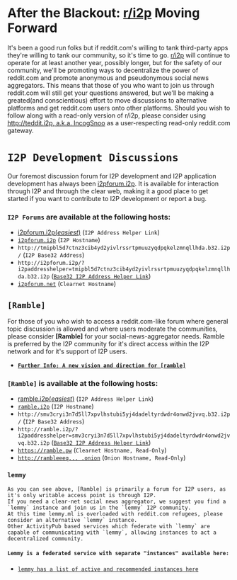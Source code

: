 After the Blackout: [r/i2p](https://reddit.com/r/i2p) Moving Forward
========================================

It's been a good run folks but if reddit.com's willing to tank third-party apps they're willing to tank our community, so it's time to go.
[r/i2p](https://reddit.com/r/i2p) will continue to operate for at least another year, possibly longer, but for the safety of our community, we'll be promoting ways to decentralize the power of reddit.com and promote anonymous and pseudonymous social news aggregators.
This means that those of you who want to join us through reddit.com will still get your questions answered, but we'll be making a greated(and conscientious) effort to move discussions to alternative platforms and get reddit.com users onto other platforms.
Should you wish to follow along with a read-only version of r/i2p, please consider using [http://teddit.i2p, a.k.a. IncogSnoo](http://teddit.i2p) as a user-respecting read-only reddit.com gateway.

# **`I2P Development Discussions`**

Our foremost discussion forum for I2P development and I2P application development has always been [i2pforum.i2p](http://i2pforum.i2p).
It is available for interaction through I2P and through the clear web, making it a good place to get started if you want to contribute to I2P development or report a bug.

### **`I2P Forums`** are available at the following hosts:

 - [i2pforum.i2p(*easiest*)](http://i2pforum.i2p/?i2paddresshelper=Gw1kgEBbxZjENfiTdTQNRZYBwwyJVjXtF~t5D0-XMmeVeizW-s~90~XTtAqQ8n41roBCWtr9lrAhJ8S1drBivatp85G3bXH~eV0ZYhmcFTLd-6UUP2eFbG~0Fmmvf-Pb6UFH9J0yKBdkqLaQB82AHWbz9CTNIf~3xAMBit2AJ8XQZ8haLcIH1kxUYae1~mkgiFPPFXg1MxONOjjJ9vaTDLeYofyS8hG95s1hp60x5xNGG6gi2pmCGopQDX46ZrzpNcaZkGHey4uEZGcSiYTm7S1hycQApBYNvCv4QvV92E0eFYqCm6thUOV7K78mii5agaqpcumDBy2PXLnwR0XrqjZnKBxydCcS-HockXR7nVykJL3moQOKswoMEChXMzQqD~RUrrmzHE80oXwZjExGNnp1hI7jZevYg38voDE3TT-3IT84kuLeb-1yH0p-HbiKBk4VLOpRsFpLD9V-tl0w9j7GWOchWX78Xxq7NTWa~xaQdrrCw60Ztw4Zzu2taMekBQAEAAcAAA==) (`I2P Address Helper Link`)
 - [`i2pforum.i2p`](http://i2pforum.i2p) (`I2P Hostname`)
 - `http://tmipbl5d7ctnz3cib4yd2yivlrssrtpmuuzyqdpqkelzmnqllhda.b32.i2p/` (`I2P Base32 Address`)
 - `http://i2pforum.i2p/?i2paddresshelper=tmipbl5d7ctnz3cib4yd2yivlrssrtpmuuzyqdpqkelzmnqllhda.b32.i2p` ([`Base32 I2P Address Helper Link`](http://i2pforum.i2p/?i2paddresshelper=tmipbl5d7ctnz3cib4yd2yivlrssrtpmuuzyqdpqkelzmnqllhda.b32.i2p))
 - [`i2pforum.net`](https://i2pforum.net) (`Clearnet Hostname`)

`[Ramble]`
----------

For those of you who wish to access a reddit.com-like forum where general topic discussion is allowed and where users moderate the communities, please consider **[Ramble]** for your social-news-aggregator needs.
Ramble is preferred by the I2P community for it's direct access within the I2P network and for it's support of I2P users.

 - [**`Further Info: A new vision and direction for [ramble]`**](http://ramble.i2p/f/ramble/4827/a-new-vision-and-direction-for-ramble)

### `[Ramble]` is available at the following hosts:

 - [ramble.i2p(*easiest*)](http://ramble.i2p/?i2paddresshelper=xyOqhmjnO6Sc-t~2aeSW31bNkYTmhfHdQ7lYV-ENZ2AtkzMm4EsuNZLBQ9pMLV5ADc7lB1~l0q6jB~qstXL~vkIyPjfLWFSma0bCawCLgQrnC4RB3cbYxCF4CrD~-6Vb2GvV4jhrEnBLixtTqXMtW00otmuuzwWS80Pus4laOy066PuPPZR9QebY18W5Ae7-Hgaz92KNjtkkFe3IjPi05vM0g3rLiXpL-69hgyEy-1plJikdGD4wtiPmHr6utB5GVXvU4pBI0g-0CW9-OXDjAZLwBK33hVIGgDudYOmxiw-mAi227AIZBS~t-uQJHsyRZ0FWs0Kmj2mGupqz2fThuUW-UNOJL3FyvgTJawZ5Y4y0-76szgc~o6s33fnTQTwD1UdGXAy1TcRsUh16wyR-3lS8Ig6foTlzTD-LO0PF7WSWZzatwk6aQdTgjNW72a33DISA7Ry6G5M9J321XHyA52SpkbyqPxSj-BjqZX-vGozShBe1Q3fgkFzUPTnax-QNBQAEAAcAAA==) (`I2P Address Helper Link`)
 - [`ramble.i2p`](http://ramble.i2p) (`I2P Hostname`)
 - `http://smv3cryi3n7d5ll7xpvlhstubi5yj4dadeltyrdwdr4onwd2jvvq.b32.i2p/` (`I2P Base32 Address`)
 - `http://ramble.i2p/?i2paddresshelper=smv3cryi3n7d5ll7xpvlhstubi5yj4dadeltyrdwdr4onwd2jvvq.b32.i2p` ([`Base32 I2P Address Helper Link`](http://ramble.i2p/?i2paddresshelper=smv3cryi3n7d5ll7xpvlhstubi5yj4dadeltyrdwdr4onwd2jvvq.b32.i2p))
 - [`https://ramble.pw`](https://ramble.pw) (`Clearnet Hostname, Read-Only`)
 - [`http://rambleeeq... .onion`](http://rambleeeqrhty6s5jgefdfdtc6tfgg4jj6svr4jpgk4wjtg3qshwbaad.onion/) (`Onion Hostname, Read-Only`)

### `lemmy`

```
As you can see above, [Ramble] is primarily a forum for I2P users, as it's only writable access point is through I2P.
If you need a clear-net social news aggregator, we suggest you find a `lemmy` instance and join us in the `lemmy` I2P community.
At this time lemmy.ml is overloaded with reddit.com refugees, please consider an alternative `lemmy` instance.
Other ActivityPub based services which federate with `lemmy` are capable of communicating with `lemmy`, allowing instances to act a decentralized community.
```

#### `Lemmy is a federated service with separate "instances" available here:`

 - [`lemmy has a list of active and recommended instances here`](https://join-lemmy.org/instances)
